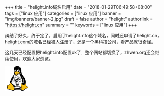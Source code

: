 +++
title = "helight.info域名启用"
date = "2018-01-29T06:49:58+08:00"
tags = ["linux 应用"]
categories = ["linux 应用"]
banner = "img/banners/banner-2.jpg"
draft = false
author = "helight"
authorlink = "https://helight.cn"
summary = ""
keywords = ["linux 应用"]
+++

纠结了好久，终于定了，启用了helight.info这个域名，同时还申请了helight.cn，helight.com的域名已经被人注册了，还是一个黑科技公司，看产品就很奇怪。

这几天已经配置把helight.info配置ok了，整个网站都切换了，zhwen.org还会继续使用，欢迎大家浏览。

<!--more-->
![](../../imgs/2018/01/helight001-e1516850491169.png)